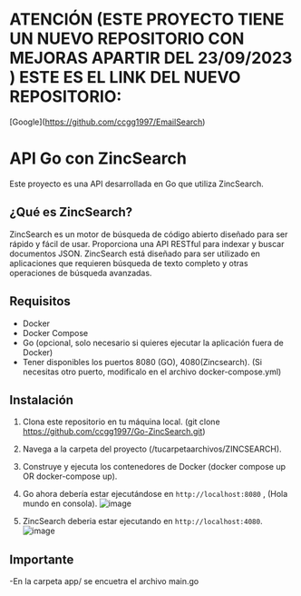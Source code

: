 # ATENCIÓN (ESTE PROYECTO TIENE UN NUEVO REPOSITORIO CON MEJORAS APARTIR DEL 23/09/2023 ) ESTE ES EL LINK DEL NUEVO REPOSITORIO:

\[Google\](https://github.com/ccgg1997/EmailSearch)

# API Go con ZincSearch

Este proyecto es una API desarrollada en Go que utiliza ZincSearch.

## ¿Qué es ZincSearch?

ZincSearch es un motor de búsqueda de código abierto diseñado para ser rápido y fácil de usar. Proporciona una API RESTful para indexar y buscar documentos JSON. ZincSearch está diseñado para ser utilizado en aplicaciones que requieren búsqueda de texto completo y otras operaciones de búsqueda avanzadas.

## Requisitos

- Docker
- Docker Compose
- Go (opcional, solo necesario si quieres ejecutar la aplicación fuera de Docker)
- Tener disponibles los puertos 8080 (GO), 4080(Zincsearch). (Si necesitas otro puerto, modificalo en el archivo docker-compose.yml) 

## Instalación

1. Clona este repositorio en tu máquina local.  (git clone https://github.com/ccgg1997/Go-ZincSearch.git)
2. Navega a la carpeta del proyecto (/tucarpetaarchivos/ZINCSEARCH).
3. Construye y ejecuta los contenedores de Docker (docker compose up OR  docker-compose up).
4. Go ahora debería estar ejecutándose en `http://localhost:8080` , (Hola mundo en consola).
   ![image](https://github.com/ccgg1997/Go-ZincSearch/assets/89625031/ce88d228-c737-46a4-828c-1fd55f8840d3)

6. ZincSearch deberia estar ejecutando en  `http://localhost:4080`.
![image](https://github.com/ccgg1997/Go-ZincSearch/assets/89625031/7632a238-cd68-4e83-b79d-df15ef52bd93)

## Importante
-En la carpeta app/ se encuetra el archivo main.go






